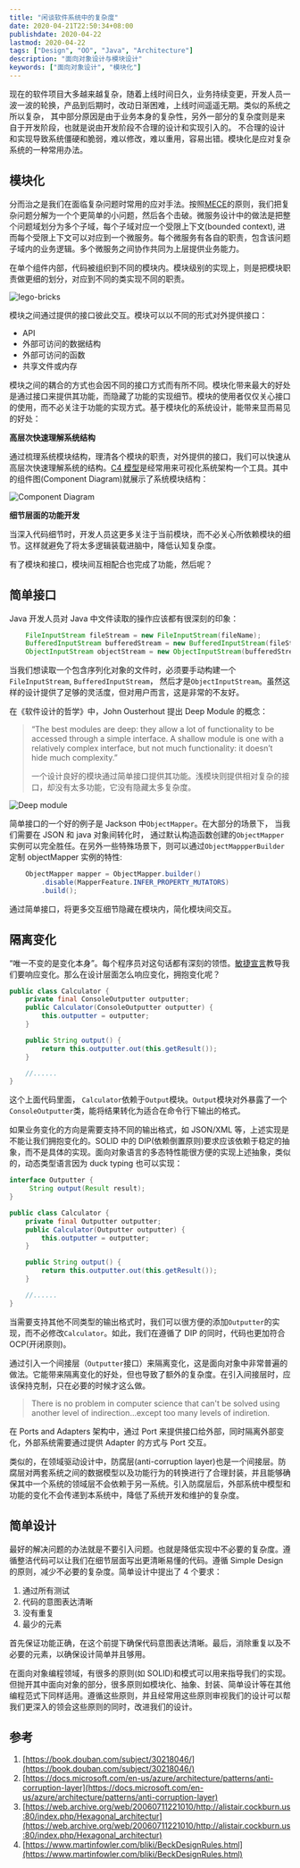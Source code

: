 ```yaml
---
title: "闲谈软件系统中的复杂度"
date: 2020-04-21T22:50:34+08:00
publishdate: 2020-04-22
lastmod: 2020-04-22
tags: ["Design", "OO", "Java", "Architecture"]
description: "面向对象设计与模块设计"
keywords: ["面向对象设计", "模块化"]
---
```


现在的软件项目大多越来越复杂，随着上线时间日久，业务持续变更，开发人员一波一波的轮换，产品到后期时，改动日渐困难，上线时间遥遥无期。类似的系统之所以复杂， 其中部分原因是由于业务本身的复杂性，另外一部分的复杂度则是来自于开发阶段，也就是说由开发阶段不合理的设计和实现引入的。 不合理的设计和实现导致系统僵硬和脆弱，难以修改，难以重用，容易出错。模块化是应对复杂系统的一种常用办法。

## 模块化

分而治之是我们在面临复杂问题时常用的应对手法。按照[MECE](https://wiki.mbalib.com/wiki/MECE%E5%88%86%E6%9E%90%E6%B3%95)的原则，我们把复杂问题分解为一个个更简单的小问题，然后各个击破。微服务设计中的做法是把整个问题域划分为多个子域，每个子域对应一个受限上下文(bounded context), 进而每个受限上下文可以对应到一个微服务。每个微服务有各自的职责，包含该问题子域内的业务逻辑。多个微服务之间协作共同为上层提供业务能力。

在单个组件内部，代码被组织到不同的模块内。模块级别的实现上，则是把模块职责做更细的划分，对应到不同的类实现不同的职责。

![lego-bricks](/image/lego-bricks.webp)

模块之间通过提供的接口彼此交互。模块可以以不同的形式对外提供接口：

- API
- 外部可访问的数据结构
- 外部可访问的函数
- 共享文件或内存

模块之间的耦合的方式也会因不同的接口方式而有所不同。模块化带来最大的好处是通过接口来提供其功能，而隐藏了功能的实现细节。模块的使用者仅仅关心接口的使用，而不必关注于功能的实现方式。基于模块化的系统设计，能带来显而易见的好处：

**高层次快速理解系统结构**

通过梳理系统模块结构，理清各个模块的职责，对外提供的接口，我们可以快速从高层次快速理解系统的结构。[C4 模型](https://c4model.com/)是经常用来可视化系统架构一个工具。其中的组件图(Component Diagram)就展示了系统模块结构：

![Component Diagram](https://c4model.com/img/bigbankplc-Components.png)

**细节层面的功能开发**

当深入代码细节时，开发人员这更多关注于当前模块，而不必关心所依赖模块的细节。这样就避免了将太多逻辑装载进脑中，降低认知复杂度。

有了模块和接口，模块间互相配合也完成了功能，然后呢？

## 简单接口

Java 开发人员对 Java 中文件读取的操作应该都有很深刻的印象：

```java
	FileInputStream fileStream = new FileInputStream(fileName);
	BufferedInputStream bufferedStream = new BufferedInputStream(fileStream);
	ObjectInputStream objectStream = new ObjectInputStream(bufferedStream);
```

当我们想读取一个包含序列化对象的文件时，必须要手动构建一个`FileInputStream`, `BufferedInputStream`， 然后才是`ObjectInputStream`。虽然这样的设计提供了足够的灵活度，但对用户而言，这是非常的不友好。

在《软件设计的哲学》中，John Ousterhout 提出 Deep Module 的概念：

> “The best modules are deep: they allow a lot of functionality to be accessed through a simple interface. A shallow module is one with a relatively complex interface, but not much functionality: it doesn’t hide much complexity.”
>
> 一个设计良好的模块通过简单接口提供其功能。浅模块则提供相对复杂的接口，却没有太多功能，它没有隐藏太多复杂度。

![Deep module](/image/deep-module.webp)

简单接口的一个好的例子是 Jackson 中`ObjectMapper`。在大部分的场景下， 当我们需要在 JSON 和 java 对象间转化时， 通过默认构造函数创建的`ObjectMapper`实例可以完全胜任。在另外一些特殊场景下，则可以通过`ObjectMappperBuilder`定制 objectMapper 实例的特性:

```java
	ObjectMapper mapper = ObjectMapper.builder()
	    .disable(MapperFeature.INFER_PROPERTY_MUTATORS)
	    .build();
```

通过简单接口，将更多交互细节隐藏在模块内，简化模块间交互。

## 隔离变化

“唯一不变的是变化本身”。每个程序员对这句话都有深刻的领悟。[敏捷宣言](http://agilemanifesto.org/iso/zhchs/manifesto.html)教导我们要响应变化。那么在设计层面怎么响应变化，拥抱变化呢？

```java
public class Calculator {
    private final ConsoleOutputter outputter;
    public Calculator(ConsoleOutputter outputter) {
        this.outputter = outputter;
    }

    public String output() {
        return this.outputter.out(this.getResult());
    }

    //......
}
```

这个上面代码里面， `Calculator`依赖于`Output`模块。`Output`模块对外暴露了一个`ConsoleOutputter`类，能将结果转化为适合在命令行下输出的格式。

如果业务变化的方向是需要支持不同的输出格式，如 JSON/XML 等，上述实现是不能让我们拥抱变化的。SOLID 中的 DIP(依赖倒置原则)要求应该依赖于稳定的抽象，而不是具体的实现。面向对象语言的多态特性能很方便的实现上述抽象，类似的，动态类型语言因为 duck typing 也可以实现：

```java
interface Outputter {
     String output(Result result);
}

public class Calculator {
    private final Outputter outputter;
    public Calculator(Outputter outputter) {
        this.outputter = outputter;
    }

    public String output() {
        return this.outputter.out(this.getResult());
    }

    //......
}
```

当需要支持其他不同类型的输出格式时，我们可以很方便的添加`Outputter`的实现，而不必修改`Calculator`。如此，我们在遵循了 DIP 的同时，代码也更加符合 OCP(开闭原则)。

通过引入一个间接层（`Outputter`接口）来隔离变化，这是面向对象中非常普遍的做法。它能带来隔离变化的好处，但也导致了额外的复杂度。在引入间接层时，应该保持克制，只在必要的时候才这么做。

> There is no problem in computer science that can't be solved using another level of indirection...except too many levels of indiretion.

在 Ports and Adapters 架构中，通过 Port 来提供接口给外部，同时隔离外部变化，外部系统需要通过提供 Adapter 的方式与 Port 交互。

类似的，在领域驱动设计中，防腐层(anti-corruption layer)也是一个间接层。防腐层对两套系统之间的数据模型以及功能行为的转换进行了合理封装，并且能够确保其中一个系统的领域层不会依赖于另一系统。引入防腐层后，外部系统中模型和功能的变化不会传递到本系统中，降低了系统开发和维护的复杂度。

## 简单设计

最好的解决问题的办法就是不要引入问题。也就是降低实现中不必要的复杂度。遵循整洁代码可以让我们在细节层面写出更清晰易懂的代码。遵循 Simple Design 的原则，减少不必要的复杂度。简单设计中提出了 4 个要求：

1. 通过所有测试
2. 代码的意图表达清晰
3. 没有重复
4. 最少的元素

首先保证功能正确，在这个前提下确保代码意图表达清晰。最后，消除重复以及不必要的元素，以确保设计简单并且够用。

在面向对象编程领域，有很多的原则(如 SOLID)和模式可以用来指导我们的实现。但抛开其中面向对象的部分，很多原则如模块化、抽象、封装、简单设计等在其他编程范式下同样适用。遵循这些原则，并且经常用这些原则审视我们的设计可以帮我们更深入的领会这些原则的同时，改进我们的设计。

## 参考

1. [https://book.douban.com/subject/30218046/](https://book.douban.com/subject/30218046/)
2. [https://docs.microsoft.com/en-us/azure/architecture/patterns/anti-corruption-layer](https://docs.microsoft.com/en-us/azure/architecture/patterns/anti-corruption-layer)
3. [https://web.archive.org/web/20060711221010/http://alistair.cockburn.us:80/index.php/Hexagonal_architectur](https://web.archive.org/web/20060711221010/http://alistair.cockburn.us:80/index.php/Hexagonal_architectur)
4. [https://www.martinfowler.com/bliki/BeckDesignRules.html](https://www.martinfowler.com/bliki/BeckDesignRules.html)
